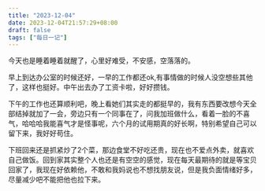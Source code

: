```yaml
---
title: "2023-12-04"
date: 2023-12-04T21:57:29+08:00
draft: false
tags: ["每日一记"]
---
```

今天也是睡着睡着就醒了，心里好难受，不安感，空落落的。

早上到达办公室的时候还好，一早的工作都还ok,有事情做的时候人没空想些其他了，这样也挺好。中午出去办了工资卡啦，好好攒钱。

下午的工作也还算顺利吧，晚上看她们其实走的都挺早的，我有东西要改想今天全部结掉就加了一会，旁边只有一个同事在了，问我加班做什么，看着一脸的不喜气，哈哈哈我能喜气才是怪事呢，六个月的试用期真的好长啊，特别希望自己可以留下来，我好好苟住。

下班回来还是抓紧炒了2个菜，那边食堂不好吃还贵，现在也不爱点外卖，就喜欢自己做饭。回到家其实整个人也还是有空空的感觉，现在每天最期待的就是等宝贝回家了，我现在好依赖他，不敢和我妈说也不想找朋友说，但是我负面情绪好多，尽量减少吧不能把他也拉下来。
